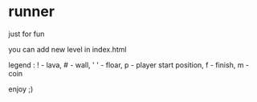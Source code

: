 runner
======

just for fun

you can add new level in index.html

legend : ! - lava,
         # - wall,
		 ' ' - floar,
		 p - player start position,
		 f - finish,
		 m - coin

enjoy ;)